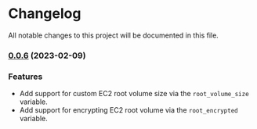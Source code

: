 # Changelog

All notable changes to this project will be documented in this file.

### [0.0.6](https://github.com/rundeck-io/terraform-aws-ec2-rundeck/compare/v0.0.5...v0.0.6) (2023-02-09)

### Features

* Add support for custom EC2 root volume size via the `root_volume_size` variable.
* Add support for encrypting EC2 root volume via the `root_encrypted` variable.
